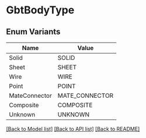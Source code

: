 # GbtBodyType

## Enum Variants

| Name | Value |
|---- | -----|
| Solid | SOLID |
| Sheet | SHEET |
| Wire | WIRE |
| Point | POINT |
| MateConnector | MATE_CONNECTOR |
| Composite | COMPOSITE |
| Unknown | UNKNOWN |


[[Back to Model list]](../README.md#documentation-for-models) [[Back to API list]](../README.md#documentation-for-api-endpoints) [[Back to README]](../README.md)


